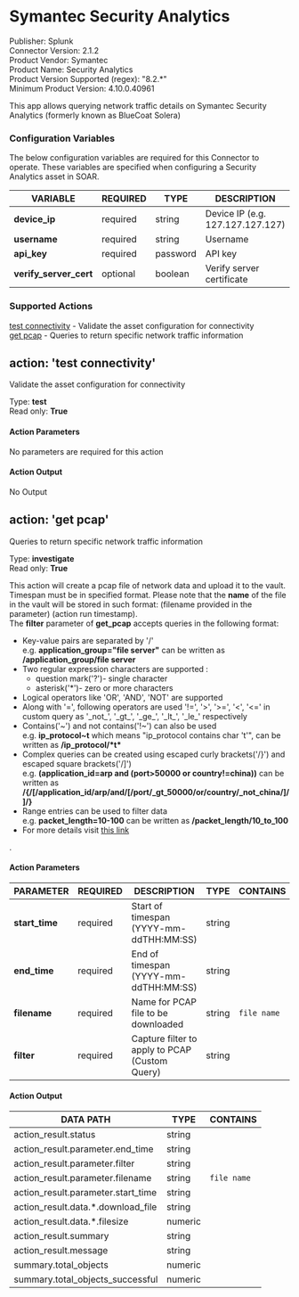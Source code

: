 [comment]: # "Auto-generated SOAR connector documentation"
# Symantec Security Analytics

Publisher: Splunk  
Connector Version: 2\.1\.2  
Product Vendor: Symantec  
Product Name: Security Analytics  
Product Version Supported (regex): "8\.2\.\*"  
Minimum Product Version: 4\.10\.0\.40961  

This app allows querying network traffic details on Symantec Security Analytics \(formerly known as BlueCoat Solera\)

### Configuration Variables
The below configuration variables are required for this Connector to operate.  These variables are specified when configuring a Security Analytics asset in SOAR.

VARIABLE | REQUIRED | TYPE | DESCRIPTION
-------- | -------- | ---- | -----------
**device\_ip** |  required  | string | Device IP \(e\.g\. 127\.127\.127\.127\)
**username** |  required  | string | Username
**api\_key** |  required  | password | API key
**verify\_server\_cert** |  optional  | boolean | Verify server certificate

### Supported Actions  
[test connectivity](#action-test-connectivity) - Validate the asset configuration for connectivity  
[get pcap](#action-get-pcap) - Queries to return specific network traffic information  

## action: 'test connectivity'
Validate the asset configuration for connectivity

Type: **test**  
Read only: **True**

#### Action Parameters
No parameters are required for this action

#### Action Output
No Output  

## action: 'get pcap'
Queries to return specific network traffic information

Type: **investigate**  
Read only: **True**

This action will create a pcap file of network data and upload it to the vault\. Timespan must be in specified format\. Please note that the <b>name</b> of the file in the vault will be stored in such format\: \(filename provided in the parameter\) \(action run timestamp\)\.<br>The <b>filter</b> parameter of <b>get\_pcap</b> accepts queries in the following format\:<br><ul><li>Key\-value pairs are separated by '/'<br>e\.g\. <b>application\_group="file server"</b> can be written as <b>/application\_group/file server</b></li><li>Two regular expression characters are supported \: <ul><li>question mark\('?'\)\- single character</li> <li>asterisk\('\*'\)\- zero or more characters</li></ul></li><li>Logical operators like 'OR', 'AND', 'NOT' are supported</li><li>Along with '=', following operators are used '\!=', '>', '>=', '<', '<=' in custom query as '\_not\_', '\_gt\_', '\_ge\_', '\_lt\_', '\_le\_' respectively</li><li>Contains\('~'\) and not contains\('\!~'\) can also be used <br>e\.g\. <b>ip\_protocol~t</b> which means "ip\_protocol contains char 't'",  can be written as <b>/ip\_protocol/\*t\*</b> </li><li>Complex queries can be created using escaped curly brackets\('/\}'\) and escaped square brackets\('/\]'\) <br>e\.g\. <b>\(application\_id=arp and \(port>50000 or country\!=china\)\)</b> can be written as <b>/\{/\[/application\_id/arp/and/\[/port/\_gt\_50000/or/country/\_not\_china/\]/\]/\}</b> </li><li>Range entries can be used to filter data <br>e\.g\. <b>packet\_length=10\-100</b> can be written as <b>/packet\_length/10\_to\_100</b> </li><li>For more details visit <a href="https\://origin\-symwisedownload\.symantec\.com/resources/webguides/security\_analytics/7\.3\.2/webguide/desktop/ENG/Analytics/Filtering/wildcards\_and\_logical\_operators\.htm" target="\_blank">this link</a></li></ul>\.

#### Action Parameters
PARAMETER | REQUIRED | DESCRIPTION | TYPE | CONTAINS
--------- | -------- | ----------- | ---- | --------
**start\_time** |  required  | Start of timespan \(YYYY\-mm\-ddTHH\:MM\:SS\) | string | 
**end\_time** |  required  | End of timespan \(YYYY\-mm\-ddTHH\:MM\:SS\) | string | 
**filename** |  required  | Name for PCAP file to be downloaded | string |  `file name` 
**filter** |  required  | Capture filter to apply to PCAP \(Custom Query\) | string | 

#### Action Output
DATA PATH | TYPE | CONTAINS
--------- | ---- | --------
action\_result\.status | string | 
action\_result\.parameter\.end\_time | string | 
action\_result\.parameter\.filter | string | 
action\_result\.parameter\.filename | string |  `file name` 
action\_result\.parameter\.start\_time | string | 
action\_result\.data\.\*\.download\_file | string | 
action\_result\.data\.\*\.filesize | numeric | 
action\_result\.summary | string | 
action\_result\.message | string | 
summary\.total\_objects | numeric | 
summary\.total\_objects\_successful | numeric | 